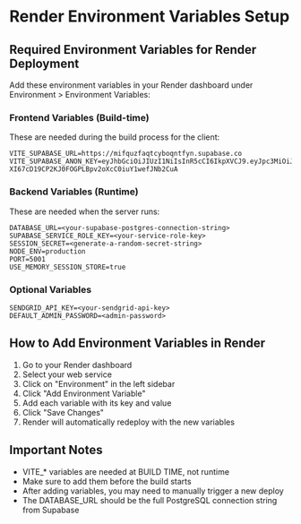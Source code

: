# Render Environment Variables Setup

## Required Environment Variables for Render Deployment

Add these environment variables in your Render dashboard under Environment > Environment Variables:

### Frontend Variables (Build-time)
These are needed during the build process for the client:

```
VITE_SUPABASE_URL=https://mifquzfaqtcyboqntfyn.supabase.co
VITE_SUPABASE_ANON_KEY=eyJhbGciOiJIUzI1NiIsInR5cCI6IkpXVCJ9.eyJpc3MiOiJzdXBhYmFzZSIsInJlZiI6Im1pZnF1emZhcXRjeWJvcW50ZnluIiwicm9sZSI6ImFub24iLCJpYXQiOjE3NTIwNjg5MDYsImV4cCI6MjA2NzY0NDkwNn0.-XI67cD19CP2KJ0FOGPLBpv2oXcC0iuY1wefJNb2CuA
```

### Backend Variables (Runtime)
These are needed when the server runs:

```
DATABASE_URL=<your-supabase-postgres-connection-string>
SUPABASE_SERVICE_ROLE_KEY=<your-service-role-key>
SESSION_SECRET=<generate-a-random-secret-string>
NODE_ENV=production
PORT=5001
USE_MEMORY_SESSION_STORE=true
```

### Optional Variables

```
SENDGRID_API_KEY=<your-sendgrid-api-key>
DEFAULT_ADMIN_PASSWORD=<admin-password>
```

## How to Add Environment Variables in Render

1. Go to your Render dashboard
2. Select your web service
3. Click on "Environment" in the left sidebar
4. Click "Add Environment Variable"
5. Add each variable with its key and value
6. Click "Save Changes"
7. Render will automatically redeploy with the new variables

## Important Notes

- VITE_* variables are needed at BUILD TIME, not runtime
- Make sure to add them before the build starts
- After adding variables, you may need to manually trigger a new deploy
- The DATABASE_URL should be the full PostgreSQL connection string from Supabase